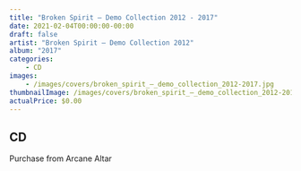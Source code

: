 ```yaml
---
title: "Broken Spirit ‎– Demo Collection 2012 - 2017"
date: 2021-02-04T00:00:00-00:00
draft: false
artist: "Broken Spirit ‎– Demo Collection 2012"
album: "2017"
categories:
    - CD
images:
    - /images/covers/broken_spirit_‎–_demo_collection_2012-2017.jpg
thumbnailImage: /images/covers/broken_spirit_‎–_demo_collection_2012-2017-thumb.jpg
actualPrice: $0.00
---
```


## CD
Purchase from Arcane Altar
